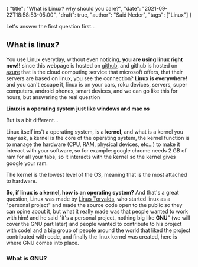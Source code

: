 {
  "title": "What is Linux? why should you care?",
  "date": "2021-09-22T18:58:53-05:00",
  "draft": true,
  "author": "Said Neder",
  "tags": ["Linux"]
}

Let's answer the first question first...

## What is linux?

You use Linux everyday, without even noticing, **you are using linux right now!!** since this
webpage is hosted on [github](https://github.com/), and github is hosted on [azure](https://azure.microsoft.com/en-us/)
that is the cloud computing service that microsoft offers, that their servers are based on linux, you see the connection?
**Linux is everywhere!** and you can't escape it, linux is on your cars, roku devices, servers, super computers,
android phones, smart devices, and we can go like this for hours, but answering the real question

**Linux is a operating system just like windows and mac os**

But is a bit different...

Linux itself ins't a operating system, is a **kernel**, and what is a kernel you may ask,
a kernel is the core of the operating system, the kernel function is to manage the hardware
(CPU, RAM, physical devices, etc...) to make it interact with your software, so for example:
google chrome needs 2 GB of ram for all your tabs, so it interacts with the kernel so the kernel gives
google your ram.

The kernel is the lowest level of the OS, meaning that is the most attached to hardware.

**So, if linux is a kernel, how is an operating system?**
And that's a great question, Linux was made by [Linus Torvalds](https://en.wikipedia.org/wiki/Linus_Torvalds), who
started linux as a "personal project" and made the source code open to the public so they can opine about it,
but what it really made was that people wanted to work with him! and he said "it's a personal project, nothing big like **GNU**"
(we will cover the GNU part later) and people wanted to contribute to his project with code! and a big group of people around the world
that liked the project contributed with code, and finally the linux kernel was created, here is where GNU comes into place.

### What is GNU?
